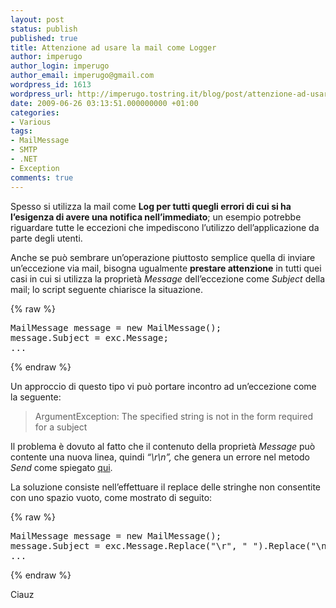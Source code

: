 ```yaml
---
layout: post
status: publish
published: true
title: Attenzione ad usare la mail come Logger
author: imperugo
author_login: imperugo
author_email: imperugo@gmail.com
wordpress_id: 1613
wordpress_url: http://imperugo.tostring.it/blog/post/attenzione-ad-usare-la-mail-come-logger/
date: 2009-06-26 03:13:51.000000000 +01:00
categories:
- Various
tags:
- MailMessage
- SMTP
- .NET
- Exception
comments: true
---
```

<p>Spesso si utilizza la mail come <strong>Log per tutti quegli errori di cui si ha l&rsquo;esigenza di avere una notifica nell&rsquo;immediato</strong>; un esempio potrebbe riguardare tutte le eccezioni che impediscono l&rsquo;utilizzo dell&rsquo;applicazione da parte degli utenti.</p>
<p>Anche se pu&ograve; sembrare un&rsquo;operazione piuttosto semplice quella di inviare un&rsquo;eccezione via mail, bisogna ugualmente <strong>prestare attenzione</strong> in tutti quei casi in cui si utilizza la propriet&agrave; <em>Message</em> dell&rsquo;eccezione come <em>Subject</em> della mail; lo script seguente chiarisce la situazione.</p>
{% raw %}<pre class="brush: csharp; ruler: true;">
MailMessage message = new MailMessage();
message.Subject = exc.Message;
...</pre>{% endraw %}
<p>Un approccio di questo tipo vi pu&ograve; portare incontro ad un&rsquo;eccezione come la seguente:</p>
<blockquote>
<p>ArgumentException: The specified string is not in the form required for a subject</p>
</blockquote>
<p>Il problema &egrave; dovuto al fatto che il contenuto della propriet&agrave; <em>Message</em> pu&ograve; contente una nuova linea, quindi <em>&ldquo;\r\n&rdquo;, </em>che genera un errore nel metodo <em>Send</em> come spiegato <a rel="nofollow" target="_blank" href="http://blog.dotsmart.net/2008/02/15/systemnetmail-the-specified-string-is-not-in-the-form-required-for-a-subject/">qui</a>.</p>
<p>La soluzione consiste nell&rsquo;effettuare il replace delle stringhe non consentite con uno spazio vuoto, come mostrato di seguito:</p>
{% raw %}<pre class="brush: csharp; ruler: true;">
MailMessage message = new MailMessage();
message.Subject = exc.Message.Replace(&quot;\r&quot;, &quot; &quot;).Replace(&quot;\n&quot;, &quot; &quot;);
...</pre>{% endraw %}
<p>Ciauz</p>
